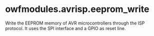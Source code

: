 # owfmodules.avrisp.eeprom_write

Write the EEPROM memory of AVR microcontrollers through the ISP protocol.
It uses the SPI interface and a GPIO as reset line.